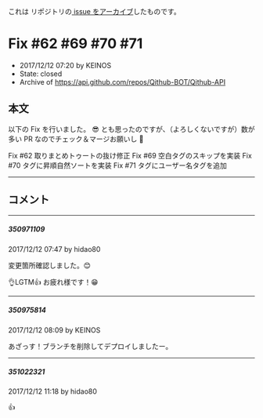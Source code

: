 これは  リポジトリの[ issue をアーカイブ]()したものです。

# Fix #62 #69 #70 #71

- 2017/12/12 07:20 by KEINOS
- State: closed
- Archive of https://api.github.com/repos/Qithub-BOT/Qithub-API

## 本文

以下の Fix を行いました。 :sunglasses: とも思ったのですが、（よろしくないですが）数が多い PR なのでチェック＆マージお願いし :muscle: 

Fix #62 取りまとめトゥートの抜け修正
Fix #69 空白タグのスキップを実装
Fix #70 タグに昇順自然ソートを実装
Fix #71 タグにユーザー名タグを追加


-----

## コメント

-----

##### 350971109

2017/12/12 07:47 by hidao80

変更箇所確認しました。😊

👌LGTM👍 お疲れ様です！😁

-----

##### 350975814

2017/12/12 08:09 by KEINOS

あざっす！ブランチを削除してデプロイしましたー。

-----

##### 351022321

2017/12/12 11:18 by hidao80

👍


